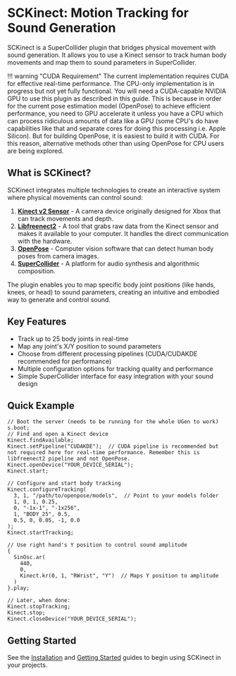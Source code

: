 # SCKinect: Motion Tracking for Sound Generation

SCKinect is a SuperCollider plugin that bridges physical movement with sound generation. It allows you to use a Kinect sensor to track human body movements and map them to sound parameters in SuperCollider.

!!! warning "CUDA Requirement"
    The current implementation requires CUDA for effective real-time performance. The CPU-only implementation is in progress but not yet fully functional. You will need a CUDA-capable NVIDIA GPU to use this plugin as described in this guide. This is because in order for the current pose estimation model (OpenPose) to achieve efficient performance, you need to GPU accelerate it unless you have a CPU which can process ridiculous amounts of data like a GPU (some CPU's do have capabilities like that and separate cores for doing this processing i.e. Apple Silicon). But for building OpenPose, it is easiest to build it with CUDA. For this reason, alternative methods other than using OpenPose for CPU users are being explored.

## What is SCKinect?

SCKinect integrates multiple technologies to create an interactive system where physical movements can control sound:

1. [**Kinect v2 Sensor**](https://en.wikipedia.org/wiki/Kinect#Kinect_for_Xbox_One_(2013)) - A camera device originally designed for Xbox that can track movements and depth.
2. [**Libfreenect2**](https://github.com/OpenKinect/libfreenect2) - A tool that grabs raw data from the Kinect sensor and makes it available to your computer. It handles the direct communication with the hardware.
3. [**OpenPose**](https://github.com/CMU-Perceptual-Computing-Lab/openpose) - Computer vision software that can detect human body poses from camera images.
4. [**SuperCollider**](https://github.com/supercollider/supercollider) - A platform for audio synthesis and algorithmic composition.

The plugin enables you to map specific body joint positions (like hands, knees, or head) to sound parameters, creating an intuitive and embodied way to generate and control sound.

## Key Features

- Track up to 25 body joints in real-time
- Map any joint's X/Y position to sound parameters
- Choose from different processing pipelines (CUDA/CUDAKDE recommended for performance)
- Multiple configuration options for tracking quality and performance
- Simple SuperCollider interface for easy integration with your sound design

## Quick Example

```supercollider
// Boot the server (needs to be running for the whole UGen to work)
s.boot;
// Find and open a Kinect device
Kinect.findAvailable;
Kinect.setPipeline("CUDAKDE");  // CUDA pipeline is recommended but not required here for real-time performance. Remember this is libfreenect2 pipeline and not OpenPose.
Kinect.openDevice("YOUR_DEVICE_SERIAL");
Kinect.start;

// Configure and start body tracking
Kinect.configureTracking(
  3, 1, "/path/to/openpose/models",  // Point to your models folder
  1, 0, 1, 0.25,
  0, "-1x-1", "-1x256",
  1, "BODY_25", 0.5, 
  0.5, 0, 0.05, -1, 0.0
);
Kinect.startTracking;

// Use right hand's Y position to control sound amplitude
{
  SinOsc.ar(
    440, 
    0, 
    Kinect.kr(0, 1, "RWrist", "Y")  // Maps Y position to amplitude
  )
}.play;

// Later, when done:
Kinect.stopTracking;
Kinect.stop;
Kinect.closeDevice("YOUR_DEVICE_SERIAL");
```

## Getting Started

See the [Installation](installation.md) and [Getting Started](getting-started.md) guides to begin using SCKinect in your projects. 
